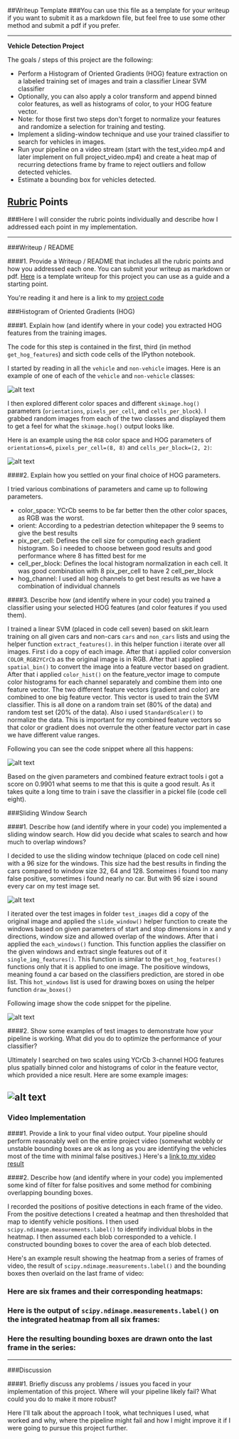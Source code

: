 ##Writeup Template
###You can use this file as a template for your writeup if you want to submit it as a markdown file, but feel free to use some other method and submit a pdf if you prefer.

---

**Vehicle Detection Project**

The goals / steps of this project are the following:

* Perform a Histogram of Oriented Gradients (HOG) feature extraction on a labeled training set of images and train a classifier Linear SVM classifier
* Optionally, you can also apply a color transform and append binned color features, as well as histograms of color, to your HOG feature vector. 
* Note: for those first two steps don't forget to normalize your features and randomize a selection for training and testing.
* Implement a sliding-window technique and use your trained classifier to search for vehicles in images.
* Run your pipeline on a video stream (start with the test_video.mp4 and later implement on full project_video.mp4) and create a heat map of recurring detections frame by frame to reject outliers and follow detected vehicles.
* Estimate a bounding box for vehicles detected.

[//]: # (Image References)
[image1]: car_non_car.png
[image2]: hog_examples.png
[image3]: code_classifier.png
[image4]: windows.jpg
[image5]: code_windows.png
[image6]: windows_result.png


## [Rubric](https://review.udacity.com/#!/rubrics/513/view) Points
###Here I will consider the rubric points individually and describe how I addressed each point in my implementation.  

---
###Writeup / README

####1. Provide a Writeup / README that includes all the rubric points and how you addressed each one.  You can submit your writeup as markdown or pdf.  [Here](https://github.com/udacity/CarND-Vehicle-Detection/blob/master/writeup_template.md) is a template writeup for this project you can use as a guide and a starting point.  

You're reading it and here is a link to my [project code](https://github.com/mathiasvkaiz/sdcnd-vehicle-detection-and-tracking-p5/blob/master/Vehicle_Detection_And_Tracking.ipynb)

###Histogram of Oriented Gradients (HOG)

####1. Explain how (and identify where in your code) you extracted HOG features from the training images.

The code for this step is contained in the first, third (in method `get_hog_features`) and sicth code cells of the IPython notebook.

I started by reading in all the `vehicle` and `non-vehicle` images.  Here is an example of one of each of the `vehicle` and `non-vehicle` classes:

![alt text][image1]

I then explored different color spaces and different `skimage.hog()` parameters (`orientations`, `pixels_per_cell`, and `cells_per_block`).  I grabbed random images from each of the two classes and displayed them to get a feel for what the `skimage.hog()` output looks like.

Here is an example using the `RGB` color space and HOG parameters of `orientations=6`, `pixels_per_cell=(8, 8)` and `cells_per_block=(2, 2)`:


![alt text][image2]

####2. Explain how you settled on your final choice of HOG parameters.

I tried various combinations of parameters and came up to following parameters.

- color_space: YCrCb seems to be far better then the other color spaces, as RGB was the worst.
- orient: According to a pedestrian detection whitepaper the 9 seems to give the best results
- pix_per_cell: Defines the cell size for computing each gradient histogram. So i needed to choose between good results and good performance where 8 has fitted best for me
- cell_per_block: Defines the local histogram normalization in each cell. It was good combination with 8 pix_per_cell to have 2 cell_per_block
- hog_channel: I used all hog channels to get best results as we have a combination of individual channels


####3. Describe how (and identify where in your code) you trained a classifier using your selected HOG features (and color features if you used them).

I trained a linear SVM (placed in code cell seven) based on skit.learn training on all given cars and non-cars `cars` and `non_cars` lists and using the helper function `extract_features()`. in this helper function i iterate over all images. First i do a copy of each image. After that i applied color conversion `COLOR_RGB2YCrCb` as the original image is in RGB. After that i applied `spatial_bin()` to convert the image into a feature vector based on gradient. After that i applied `color_hist()` on the feature_vector image to compute color histograms for each channel separately and combine them into one feature vector.
The two different feature vectors (gradient and color) are combined to one big feature vector. This vector is used to train the SVM classifier. This is all done on a random train set (80% of the data) and random test set (20% of the data). Also i used `StandardScaler()` to normalize the data. This is important for my combined feature vectors so that color or gradient does not overrule the other feature vector part in case we have different value ranges.

Following you can see the code snippet where all this happens:

![alt text][image3]


Based on the given parameters and combined feature extract tools i got a score on  0.9901 what seems to me that this is quite a good result. As it takes quite a long time to train i save the classifier in a pickel file (code cell eight). 

###Sliding Window Search

####1. Describe how (and identify where in your code) you implemented a sliding window search.  How did you decide what scales to search and how much to overlap windows?

I decided to use the sliding window technique (placed on code cell nine) with a 96 size for the windows. This size had the best results in finding the cars compared to window size 32, 64 and 128. Someimes i found too many false positive, sometimes i found nearly no car. But with 96 size i sound every car on my test image set. 

![alt text][image4]

I iterated over the test images in folder `test_images` did a copy of the original image and applied the `slide_window()` helper function to create the windows based on given parameters of start and stop dimensions in x and y directions, window size and allowed overlap of the windows. After that i applied the `each_windows()` function. This function applies the classifier on the given windows and extract single features out of it `single_img_features()`. This function is similar to the `get_hog_features()` functions only that it is applied to one image. The positiove windows, meaning found a car based on the classifiers prediction, are stored in obe list. This `hot_windows` list is used for drawing boxes on using the helper function `draw_boxes()`

Following image show the code snippet for the pipeline.

![alt text][image5]


####2. Show some examples of test images to demonstrate how your pipeline is working.  What did you do to optimize the performance of your classifier?

Ultimately I searched on two scales using YCrCb 3-channel HOG features plus spatially binned color and histograms of color in the feature vector, which provided a nice result.  Here are some example images:

![alt text][image6]
---

### Video Implementation

####1. Provide a link to your final video output.  Your pipeline should perform reasonably well on the entire project video (somewhat wobbly or unstable bounding boxes are ok as long as you are identifying the vehicles most of the time with minimal false positives.)
Here's a [link to my video result](./project_video.mp4)


####2. Describe how (and identify where in your code) you implemented some kind of filter for false positives and some method for combining overlapping bounding boxes.

I recorded the positions of positive detections in each frame of the video.  From the positive detections I created a heatmap and then thresholded that map to identify vehicle positions.  I then used `scipy.ndimage.measurements.label()` to identify individual blobs in the heatmap.  I then assumed each blob corresponded to a vehicle.  I constructed bounding boxes to cover the area of each blob detected.  

Here's an example result showing the heatmap from a series of frames of video, the result of `scipy.ndimage.measurements.label()` and the bounding boxes then overlaid on the last frame of video:

### Here are six frames and their corresponding heatmaps:



### Here is the output of `scipy.ndimage.measurements.label()` on the integrated heatmap from all six frames:


### Here the resulting bounding boxes are drawn onto the last frame in the series:




---

###Discussion

####1. Briefly discuss any problems / issues you faced in your implementation of this project.  Where will your pipeline likely fail?  What could you do to make it more robust?

Here I'll talk about the approach I took, what techniques I used, what worked and why, where the pipeline might fail and how I might improve it if I were going to pursue this project further.  

